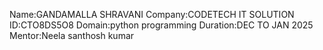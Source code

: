 Name:GANDAMALLA SHRAVANI
Company:CODETECH IT SOLUTION
ID:CTO8DS5O8
Domain:python programming
Duration:DEC TO JAN 2025
Mentor:Neela santhosh kumar
